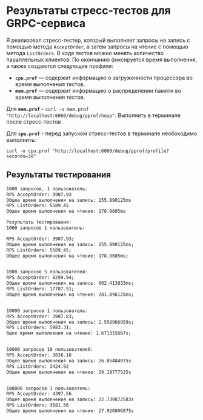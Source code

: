 # Результаты стресс-тестов для GRPC-сервиса

Я реализовал стресс-тестер, который выполняет запросы на запись с помощью метода `AcceptOrder`, а затем запросы на чтение с помощью метода `ListOrders`. В ходе тестов можно менять количество параллельных клиентов. По окончанию фиксируется время выполнения, а также создаются следующие профили:


- **`cpu.prof`** — содержит информацию о загруженности процессора во время выполнения тестов.
- **`mem.prof`** — содержит информацию о распределении памяти во время выполнения тестов.

Для **`mem.prof`** - ``curl -o mem.prof  "http://localhost:6060/debug/pprof/heap"``. Выполнить в терминале после стресс-тестов

Для **`cpu.prof`** - перед запуском стресс-тестов в терминале необоходимо выполнить:

```curl -o cpu.prof "http://localhost:6060/debug/pprof/profile?seconds=30"```
## Результаты тестирования


```bash
1000 запросов, 1 пользователь:
RPS AcceptOrder: 3907.93
Общее время выполнения на запись: 255.890125ms
RPS ListOrders: 5589.45
Общее время выполнения на чтение: 178.9085ms

Результаты тестирования:
1000 запросов 1 пользователь:

RPS AcceptOrder: 3907.93; 
Общее время выполнения на запись: 255.890125ms;
RPS ListOrders: 5589.45;
Общее время выполнения на чтение: 178.9085ms;


1000 запросов 5 пользователей:
RPS AcceptOrder: 8299.94;
Общее время выполнения на запись: 602.413833ms;
RPS ListOrders: 17787.51;
Общее время выполнения на чтение: 281.096125ms;


10000 запросов 1 пользователь:
RPS AcceptOrder: 3907.83;
Общее время выполнения на запись: 2.558966959s;
RPS ListOrders: 5983.31;
бщее время выполнения на чтение: 1.671315667s;


10000 запросов 10 пользователей:
RPS AcceptOrder: 3838.18
Общее время выполнения на запись: 26.05404075s
RPS ListOrders: 3424.92
Общее время выполнения на чтение: 29.19777525s


100000 запросов 1 пользователь:
RPS AcceptOrder: 4397.56
Общее время выполнения на запись: 22.739872583s
RPS ListOrders: 3581.56
Общее время выполнения на чтение: 27.920806875s
